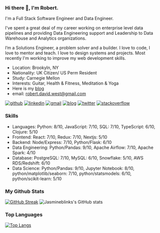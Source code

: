 ### Hi there 👋, I'm Robert.
<!-- description-start -->

I'm a Full Stack Software Engineer and Data Engineer. 

I've spent a great deal of my career working on enterprise level data pipelines and providing Data Engineering support and Leadership to Data Warehouse and Analytics organizations.

I’m a Solutions Engineer, a problem solver and a builder. I love to code, I love to mentor and teach. I love to design systems and
projects. Most recently I'm working to improve my web development skills.
<!-- description-end -->

<!-- aboutme-list-start -->
- Location: Brookyln, NY
- Nationality: UK Citizen/ US Perm Resident
- Study: Carnegie Mellon
- Interests: Guitar, Health & Fitness, Meditation & Yoga<!-- aboutme-list-end -->
- Here is my [blog](https://robertdavidwest.com)
- email: [robert.david.west@gmail.com](mailto:robert.david.west@gmail.com)


[![github](https://img.shields.io/badge/GitHub-000000?style=for-the-badge&logo=GitHub&logoColor=white)](https://github.com/robertdavidwest) [![linkedin](https://img.shields.io/badge/Linkedin-0e76a8?style=for-the-badge&logo=Linkedin&logoColor=white)](https://www.linkedin.com/in/robertdavidwest/) [![gmail](https://img.shields.io/badge/Gmail-ff0000?style=for-the-badge&logo=Gmail&logoColor=white)](mailto:robert.david.west@gmail.com) [![blog](https://img.shields.io/badge/Blog-4d1a7f?style=for-the-badge&logo=Portfolio&logoColor=white)](https://robertdavidwest.com/) [![twitter](https://img.shields.io/badge/Twitter-1DA1F2?style=for-the-badge&logo=Twitter&logoColor=white)](https://twitter.com/RobertDavidWest) [![stackoverflow](https://img.shields.io/badge/stack%20overflow-FE7A16?logo=stack-overflow&logoColor=white&style=for-the-badge)](https://stackoverflow.com/users/3220100/robertwest)

### Skills
<!-- skills-start -->
- Languages: Python: 8/10, JavaScript: 7/10, SQL: 7/10, TypeScript: 6/10, Clojure: 5/10
- Frontend: React: 7/10, Redux: 7/10, Nextjs: 5/10
- Backend: Node/Express: 7/10, Python/Flask: 6/10
- Data Engineering: Python/Pandas: 9/10, Apache Airflow: 7/10, Apache Spark: 4/10
- Database: PostgreSQL: 7/10, MySQL: 6/10, Snowflake: 5/10, AWS RDS/Redshift: 6/10
- Data Science: Python/Pandas: 9/10, Jupyter Notebook: 8/10, python/matplotlib/seaborn: 7/10, python/statsmodels: 6/10, python/scikit-learn: 5/10
<!-- skills-end -->


<!--
// use this for portfolio when it is up :

![portfolio](https://img.shields.io/badge/Portfolio-4d1a7f?style=for-the-badge&logo=Portfolio&logoColor=white)]
--> 

### My Github Stats

[![GitHub Streak](https://github-readme-streak-stats.herokuapp.com/?user=robertdavidwest&theme=navy-gear)](https://git.io/streak-stats) ![Jasmineblinks's GitHub stats](https://github-readme-stats.vercel.app/api?username=robertdavidwest&show_icons=true&theme=solarized-light)

### Top Languages

[![Top Langs](https://github-readme-stats.vercel.app/api/top-langs/?username=robertdavidwest&layout=compact&theme=navy-gear)](https://github.com/jasmineblinks/github-readme-stats)

<!--
**robertdavidwest/robertdavidwest** is a ✨ _special_ ✨ repository because its `README.md` (this file) appears on your GitHub profile.

Here are some ideas to get you started:

- 🔭 I’m currently working on ...
- 🌱 I’m currently learning ...
- 👯 I’m looking to collaborate on ...
- 🤔 I’m looking for help with ...
- 💬 Ask me about ...
- 📫 How to reach me: ...
- 😄 Pronouns: ...
- ⚡ Fun fact: ...
-->
